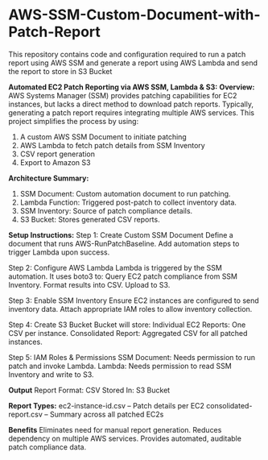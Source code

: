 # AWS-SSM-Custom-Document-with-Patch-Report
This repository contains code and configuration required to run a patch report using AWS SSM and generate a report using AWS Lambda and send the report to store in S3 Bucket

**Automated EC2 Patch Reporting via AWS SSM, Lambda & S3:**
**Overview:**
AWS Systems Manager (SSM) provides patching capabilities for EC2 instances, but lacks a direct method to download patch reports. Typically, generating a patch report requires integrating multiple AWS services. This project simplifies the process by using:
1. A custom AWS SSM Document to initiate patching
2. AWS Lambda to fetch patch details from SSM Inventory
3. CSV report generation
4. Export to Amazon S3
   
**Architecture Summary:**
1. SSM Document: Custom automation document to run patching.
2. Lambda Function: Triggered post-patch to collect inventory data.
3. SSM Inventory: Source of patch compliance details.
4. S3 Bucket: Stores generated CSV reports.

**Setup Instructions:**
Step 1: Create Custom SSM Document
Define a document that runs AWS-RunPatchBaseline.
Add automation steps to trigger Lambda upon success.

Step 2: Configure AWS Lambda
Lambda is triggered by the SSM automation.
It uses boto3 to:
Query EC2 patch compliance from SSM Inventory.
Format results into CSV.
Upload to S3.

Step 3: Enable SSM Inventory
Ensure EC2 instances are configured to send inventory data.
Attach appropriate IAM roles to allow inventory collection.

Step 4: Create S3 Bucket
Bucket will store:
Individual EC2 Reports: One CSV per instance.
Consolidated Report: Aggregated CSV for all patched instances.

Step 5: IAM Roles & Permissions
SSM Document: Needs permission to run patch and invoke Lambda.
Lambda: Needs permission to read SSM Inventory and write to S3.

**Output**
Report Format: CSV
Stored In: S3 Bucket

**Report Types:**
ec2-instance-id.csv – Patch details per EC2
consolidated-report.csv – Summary across all patched EC2s

**Benefits**
Eliminates need for manual report generation.
Reduces dependency on multiple AWS services.
Provides automated, auditable patch compliance data.
